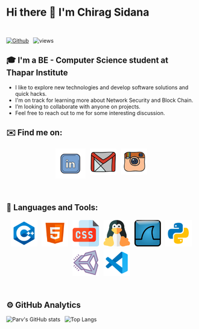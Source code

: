 # Hi there 👋 I'm Chirag Sidana 
<br />

[![Github](https://img.shields.io/github/followers/chiragsidana?label=Follow&style=social)](https://github.com/chiragsidana) &nbsp; ![views](https://komarev.com/ghpvc/?username=chiragsidana)

## 🎓 I'm a BE - Computer Science student at Thapar Institute

*  I like to explore new technologies and develop software solutions and quick hacks.
*  I'm on track for learning more about Network Security and Block Chain.
*  I’m looking to collaborate with anyone on projects.
*  Feel free to reach out to me for some interesting discussion.

## ✉️ Find me on:

<p align="center">
 <a href="https://linkedin.com/in/chiragsidana"><img src="lld2.png" alt="LinkedIn" height="80" style="vertical-align:top; margin:4px"></a>
 <a href="mailto:chiragsidana2709@gmail.com"> <img src="gmail.png" alt="" height="70" style="vertical-align:top; margin:4px"></a>
 <a href="https://instagram.com/chiragsidanaa"> <img src="insta.png" alt="Python" height="70" style="vertical-align:top; margin:4px"></a>
</p>

<br />

## 🧰 Languages and Tools:
<p align="center">
<img src="cpp.png" alt="CPP" height="70" style="vertical-align:top; margin:4px">
<!-- <img src="django.png" alt="Django" height="70" style="vertical-align:top; margin:4px">
<img src="go.png" alt="Go" height="70" style="vertical-align:top; margin:4px"> -->
<img src="html.png" alt="HTML" height="70" style="vertical-align:top; margin:4px">
<img src="css_1.png" alt="CSS" height="70" style="vertical-align:top; margin:4px">
<img src="linux_1.png" alt="CSS" height="70" style="vertical-align:top; margin:4px">
<img src="wireshark.png" alt="CSS" height="70" style="vertical-align:top; margin:4px">
<!-- <img src="js.png" alt="JS" height="70" style="vertical-align:top; margin:4px">
<img src="mongo.png" alt="Mongodb" height="70" style="vertical-align:top; margin:4px"> -->
<!-- <img src="npm.png" alt="NPM" height="70" style="vertical-align:top; margin:4px"> -->
<!-- <img src="php.png" alt="PHP" height="70" style="vertical-align:top; margin:4px"> -->
<img src="py.png" alt="PYTHON" height="70" style="vertical-align:top; margin:4px">
<img src="unity.png" alt="UNITY" height="70" style="vertical-align:top; margin:4px">
<img src="vs.png" alt="Visual Studio" height="70" style="vertical-align:top; margin:4px">
</p>

<br />

## ⚙️  GitHub Analytics

![Parv's GitHub stats](https://github-readme-stats.vercel.app/api?username=chiragsidana&theme=dark&show_icons=true) &nbsp; ![Top Langs](https://github-readme-stats.vercel.app/api/top-langs/?username=chiragsidana&theme=dark)

